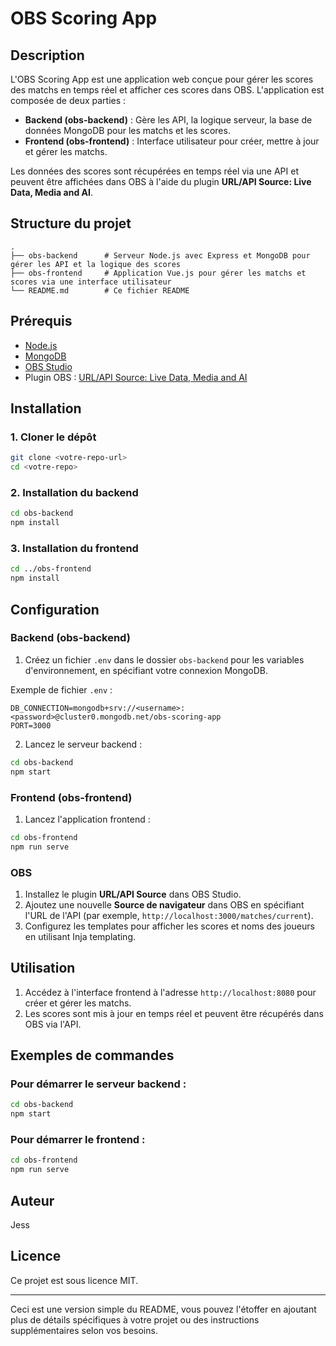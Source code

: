 # OBS Scoring App

## Description
L'OBS Scoring App est une application web conçue pour gérer les scores des matchs en temps réel et afficher ces scores dans OBS. L'application est composée de deux parties :
- **Backend (obs-backend)** : Gère les API, la logique serveur, la base de données MongoDB pour les matchs et les scores.
- **Frontend (obs-frontend)** : Interface utilisateur pour créer, mettre à jour et gérer les matchs.

Les données des scores sont récupérées en temps réel via une API et peuvent être affichées dans OBS à l'aide du plugin **URL/API Source: Live Data, Media and AI**.

## Structure du projet
```
.
├── obs-backend      # Serveur Node.js avec Express et MongoDB pour gérer les API et la logique des scores
├── obs-frontend     # Application Vue.js pour gérer les matchs et scores via une interface utilisateur
└── README.md        # Ce fichier README
```

## Prérequis

- [Node.js](https://nodejs.org/)
- [MongoDB](https://www.mongodb.com/)
- [OBS Studio](https://obsproject.com/)
- Plugin OBS : [URL/API Source: Live Data, Media and AI](https://obsproject.com/forum/resources/url-api-source-live-data-media-and-ai-on-obs-made-simple.1438/)

## Installation

### 1. Cloner le dépôt

```bash
git clone <votre-repo-url>
cd <votre-repo>
```

### 2. Installation du backend

```bash
cd obs-backend
npm install
```

### 3. Installation du frontend

```bash
cd ../obs-frontend
npm install
```

## Configuration

### Backend (obs-backend)

1. Créez un fichier `.env` dans le dossier `obs-backend` pour les variables d'environnement, en spécifiant votre connexion MongoDB.

Exemple de fichier `.env` :
```
DB_CONNECTION=mongodb+srv://<username>:<password>@cluster0.mongodb.net/obs-scoring-app
PORT=3000
```

2. Lancez le serveur backend :

```bash
cd obs-backend
npm start
```

### Frontend (obs-frontend)

1. Lancez l'application frontend :

```bash
cd obs-frontend
npm run serve
```

### OBS

1. Installez le plugin **URL/API Source** dans OBS Studio.
2. Ajoutez une nouvelle **Source de navigateur** dans OBS en spécifiant l'URL de l'API (par exemple, `http://localhost:3000/matches/current`).
3. Configurez les templates pour afficher les scores et noms des joueurs en utilisant Inja templating.

## Utilisation

1. Accédez à l'interface frontend à l'adresse `http://localhost:8080` pour créer et gérer les matchs.
2. Les scores sont mis à jour en temps réel et peuvent être récupérés dans OBS via l'API.

## Exemples de commandes

### Pour démarrer le serveur backend :
```bash
cd obs-backend
npm start
```

### Pour démarrer le frontend :
```bash
cd obs-frontend
npm run serve
```

## Auteur

Jess

## Licence

Ce projet est sous licence MIT.

---

Ceci est une version simple du README, vous pouvez l'étoffer en ajoutant plus de détails spécifiques à votre projet ou des instructions supplémentaires selon vos besoins.
